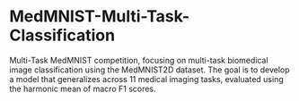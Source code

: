 # MedMNIST-Multi-Task-Classification
Multi-Task MedMNIST competition, focusing on multi-task biomedical image classification using the MedMNIST2D dataset. The goal is to develop a model that generalizes across 11 medical imaging tasks, evaluated using the harmonic mean of macro F1 scores.
